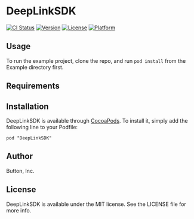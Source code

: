 # DeepLinkSDK

[![CI Status](http://img.shields.io/travis/usebutton/DeepLinkSDK.svg?style=flat)](https://travis-ci.org/usebutton/DeepLinkSDK)
[![Version](https://img.shields.io/cocoapods/v/DeepLinkSDK.svg?style=flat)](http://cocoadocs.org/docsets/DeepLinkSDK)
[![License](https://img.shields.io/cocoapods/l/DeepLinkSDK.svg?style=flat)](http://cocoadocs.org/docsets/DeepLinkSDK)
[![Platform](https://img.shields.io/cocoapods/p/DeepLinkSDK.svg?style=flat)](http://cocoadocs.org/docsets/DeepLinkSDK)

## Usage

To run the example project, clone the repo, and run `pod install` from the Example directory first.

## Requirements

## Installation

DeepLinkSDK is available through [CocoaPods](http://cocoapods.org). To install
it, simply add the following line to your Podfile:

    pod "DeepLinkSDK"

## Author

Button, Inc.

## License

DeepLinkSDK is available under the MIT license. See the LICENSE file for more info.
